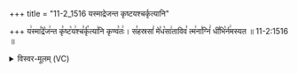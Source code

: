 +++
title = "11-2_1516 यस्माद्रेजन्त कृष्टयश्चर्कृत्यानि"

+++
य꣢स्मा꣣द्रे꣡ज꣢न्त कृ꣣ष्ट꣡य꣢श्च꣣र्कृ꣡त्या꣢नि कृण्व꣣तः꣢। स꣣हस्रसां꣢ मे꣣ध꣡सा꣢ताविव꣣ त्म꣢ना꣣ग्निं꣢ धी꣣भि꣡र्न꣢मस्यत ॥ 11-2:1516 ॥

<details><summary>विस्वर-मूलम् (VC)</summary>

यस्माद्रेजन्त कृष्टयश्चर्कृत्यानि कृण्वतः । सहस्रसां मेधसाताविव त्मनाग्निं धीभिर्नमस्यत ॥१५१६॥
</details>